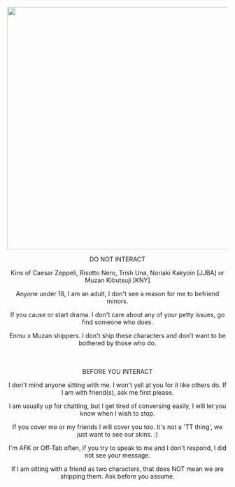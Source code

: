 <p align="center"> <img src="https://pbs.twimg.com/media/FpmR9yPaYAEJyDe?format=jpg&name=large" width="555" >


<p align="center"> DO NOT INTERACT
<p align="center"> Kins of Caesar Zeppeli, Risotto Nero, Trish Una, Noriaki Kakyoin [JJBA] or Muzan Kibutsuji [KNY]
<p align="center"> Anyone under 18, I am an adult, I don't see a reason for me to befriend minors.
<p align="center"> If you cause or start drama. I don't care about any of your petty issues, go find someone who does.
<p align="center"> Enmu x Muzan shippers. I don't ship these characters and don't want to be bothered by those who do.

<p align="center"> ㅤㅤ

<p align="center"> BEFORE YOU INTERACT
<p align="center"> I don't mind anyone sitting with me. I won't yell at you for it like others do. If I am with friend(s), ask me first please.
<p align="center"> I am usually up for chatting, but I get tired of conversing easily, I will let you know when I wish to stop.
<p align="center"> If you cover me or my friends I will cover you too. It's not a 'TT thing', we just want to see our skins. :)
<p align="center"> I'm AFK or Off-Tab often, if you try to speak to me and I don't respond, I did not see your message.
<p align="center"> If I am sitting with a friend as two characters, that does NOT mean we are shipping them. Ask before you assume.
